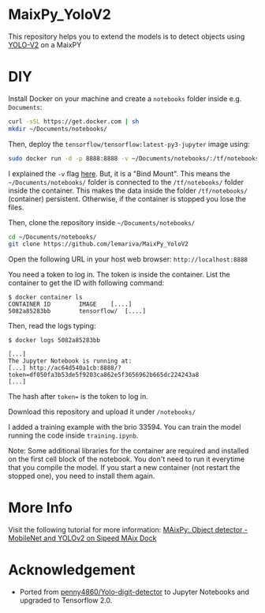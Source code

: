 # MaixPy_YoloV2
This repository helps you to extend the models is to detect objects using [YOLO-V2](https://pjreddie.com/media/files/papers/YOLO9000.pdf) on a MaixPY

# DIY
Install Docker on your machine and create a `notebooks` folder inside e.g. `Documents`:
```sh
curl -sSL https://get.docker.com | sh
mkdir ~/Documents/notebooks/
```
Then, deploy the `tensorflow/tensorflow:latest-py3-jupyter` image using:
```sh
sudo docker run -d -p 8888:8888 -v ~/Documents/notebooks/:/tf/notebooks/ tensorflow/tensorflow:latest-py3-jupyter
```
I explained the `-v` flag [here](https://lemariva.com/blog/2019/04/data-in-docker-analytics). But, it is a "Bind Mount". This means the `~/Documents/notebooks/` folder is connected to the `/tf/notebooks/` folder inside the container. This makes the data inside the folder `/tf/notebooks/` (container) persistent. Otherwise, if the container is stopped you lose the files.

Then, clone the repository inside `~/Documents/notebooks/`
```sh
cd ~/Documents/notebooks/
git clone https://github.com/lemariva/MaixPy_YoloV2
```

Open the following URL in your host web browser: `http://localhost:8888`

You need a token to log in. The token is inside the container. List the container to get the ID with following command:

```
$ docker container ls
CONTAINER ID        IMAGE    [....]
5082a85283bb        tensorflow/  [....]
```

Then, read the logs typing:

```
$ docker logs 5082a85283bb

[...]
The Jupyter Notebook is running at:
[...] http://ac64d540a1cb:8888/?token=df050fa3b53de5f9203ca862e5f3656962b665dc224243a8
[...]
```
The hash after `token=` is the token to log in.

Download this repository and upload it under `/notebooks/`

I added a training example with the brio 33594. You can train the model running the code inside `training.ipynb`. 

Note: Some additional libraries for the container are required and installed on the first cell block of the notebook. You don't need to run it everytime that you compile the model. If you start a new container (not restart the stopped one), you need to install them again.

# More Info
Visit the following tutorial for more information: [MAixPy: Object detector - MobileNet and YOLOv2 on Sipeed MAix Dock](https://lemariva.com/blog/2020/01/maixpy-object-detector-mobilenet-and-yolov2-sipeed-maix-dock)

# Acknowledgement
* Ported from [penny4860/Yolo-digit-detector](https://github.com/penny4860/Yolo-digit-detector) to Jupyter Notebooks and upgraded to Tensorflow 2.0. 

